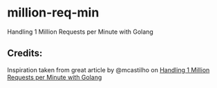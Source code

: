 # million-req-min

Handling 1 Million Requests per Minute with Golang

## Credits:

Inspiration taken from great article by @mcastilho on [Handling 1 Million Requests per Minute with Golang](https://medium.com/smsjunk/handling-1-million-requests-per-minute-with-golang-f70ac505fcaa)

